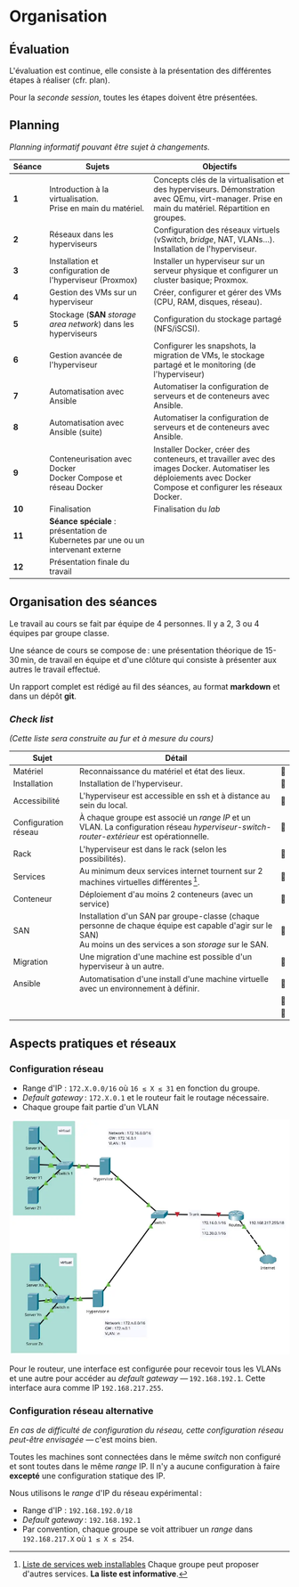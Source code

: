# Organisation

## Évaluation 

L'évaluation est continue, elle consiste à la présentation des différentes étapes à réaliser (cfr. plan).

Pour la _seconde session_, toutes les étapes doivent être présentées. 

## Planning

_Planning informatif pouvant être sujet à changements._

| **Séance** | **Sujets** |  **Objectifs**                     |
|------------|------------|------------------------------------|
| **1**       | Introduction à la virtualisation.<br/> Prise en main du matériel.  | Concepts clés de la virtualisation et des hyperviseurs. Démonstration avec QEmu, virt-manager. Prise en main du matériel. Répartition en groupes.|
| **2**       | Réseaux dans les hyperviseurs |Configuration des réseaux virtuels (vSwitch, _bridge_, NAT, VLANs…). Installation de l'hyperviseur. |
| **3**       | Installation et configuration de l'hyperviseur (Proxmox) | Installer un hyperviseur sur un serveur physique et configurer un cluster basique; Proxmox.|
| **4**       | Gestion des VMs sur un hyperviseur           | Créer, configurer et gérer des VMs (CPU, RAM, disques, réseau). |
| **5**       | Stockage (**SAN** _storage area network_)  dans les hyperviseurs | Configuration du stockage partagé (NFS/iSCSI).|
| **6**       | Gestion avancée de l'hyperviseur      | Configurer les snapshots, la migration de VMs, le stockage partagé et le monitoring (de l'hyperviseur) |
| **7**       | Automatisation avec Ansible            | Automatiser la configuration de serveurs et de conteneurs avec Ansible. |
| **8**       | Automatisation avec Ansible (suite)       | Automatiser la configuration de serveurs et de conteneurs avec Ansible. |
| **9**       | Conteneurisation avec Docker<br/>Docker Compose et réseau Docker          | Installer Docker, créer des conteneurs, et travailler avec des images Docker. Automatiser les déploiements avec Docker Compose et configurer les réseaux Docker. |
| **10**      | Finalisation | Finalisation du _lab_|
| **11**      | **Séance spéciale** : présentation de Kubernetes par une ou un intervenant externe ||
|**12**       | Présentation finale du travail ||

## Organisation des séances

Le travail au cours se fait par équipe de 4 personnes. Il y a 2, 3 ou 4 équipes par groupe classe. 

Une séance de cours se compose de : une présentation théorique de 15-30 min, de travail en équipe et d'une clôture qui consiste à présenter aux autres le travail effectué. 

Un rapport complet est rédigé au fil des séances, au format **markdown**  et dans un dépôt **git**. 

### *Check list* 

_(Cette liste sera construite au fur et à mesure du cours)_

|Sujet          | Détail                    ||
|--             |--                         |--|
|Matériel       |Reconnaissance du matériel et état des lieux.| 🔲 |
|Installation   |Installation de l'hyperviseur.| 🔲 |
|Accessibilité  |L'hyperviseur est accessible en ssh et à distance au sein du local. | 🔲 |
|Configuration réseau  |À chaque groupe est associé un _range IP_ et un VLAN.  La configuration réseau _hyperviseur-switch-router-extérieur_ est opérationnelle.| 🔲 |
|Rack           |L'hyperviseur est dans le rack (selon les possibilités). | 🔲 |
|Services       |Au minimum deux services internet tournent sur 2 machines virtuelles différentes [^f1]. | 🔲 |
|Conteneur      |Déploiement d'au moins 2 conteneurs (avec un service)| 🔲 |
|SAN            |Installation d'un SAN par groupe-classe (chaque personne de chaque équipe est capable d'agir sur le SAN)<br/>Au moins un des services a son _storage_ sur le SAN.   | 🔲 |
|Migration      |Une migration d'une machine est possible d'un hyperviseur à un autre.| 🔲 |
|Ansible        |Automatisation d'une install d'une machine virtuelle avec un environnement à définir.| 🔲 |
|   || 🔲 |
|   || 🔲 |

[^f1]: [Liste de services web installables](https://docs.google.com/document/d/1u57PAqw5KZpO-jKE0YdORzq0XbSkMCoyncOtNzU62X4/edit?usp=sharing) Chaque groupe peut proposer d'autres services. **La liste est informative**. 


## Aspects pratiques et réseaux

### Configuration réseau 

- Range d'IP : `172.X.0.0/16` où `16 ≤ X ≤ 31` en fonction du groupe.  
- _Default gateway_ : `172.X.0.1` et le routeur fait le routage nécessaire.  
- Chaque groupe fait partie d'un VLAN

![](assets/img/schema-organisation.webp "Schema de l'organisation du labo")

Pour le routeur, une interface est configurée pour recevoir tous les VLANs et une autre pour accéder au _default gateway_ — `192.168.192.1`. Cette interface aura comme IP `192.168.217.255`. 

### Configuration réseau alternative

_En cas de difficulté de configuration du réseau, cette configuration réseau peut-être envisagée_ — c'est moins bien. 

Toutes les machines sont connectées dans le même _switch_ non configuré et sont toutes dans le même _range_ IP. Il n'y a aucune configuration à faire **excepté** une configuration statique des IP.

Nous utilisons le _range_ d'IP du réseau expérimental : 

- Range d'IP : `192.168.192.0/18`
- _Default gateway_ : `192.168.192.1`
- Par convention, chaque groupe se voit attribuer un _range_ dans `192.168.217.X` où `1 ≤ X ≤ 254`.